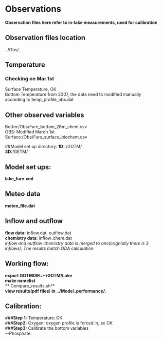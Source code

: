 # Observations
**Observation files here refer to in-lake measurements, used for calibration**
## Observation files location
../Obs/..
## Temperature
### Checking on Mar.1st
Surface Temperature, OK <br/>
Bottom Temperature:from 2007, the data need to modified manually according to temp_profile_obs.dat <br/>
## Other observed variables
Bottm:/Obs/Fure_bottom_26m_chem.csv <br/>
OBS: Modified March 1st. <br/>
Surface:/Obs/Fure_surface_biochem.csv  



##Model set up directory:
**1D:** /GOTM/ <br/>
**3D:**/GETM/
## Model set ups:
**lake_fure.xml**
## Meteo data
**meteo_file.dat**
## Inflow and outflow
**flow data:** inflow.dat, outflow.dat <br/>
**chemistry data:** inflow_chem.dat <br/>
*inflow and outflow chemistry data is merged to one(orignially there is 3 inflows). The results match ODA calculation*
## Working flow:
**export GOTMDIR=~/GOTM/Lake**<br/>
**make namelist** <br/>
** Compare_results.sh** <br/>
**view results(pdf files) in ../Model_performance/.**


## **Calibration:**
###**Step 1:** Temperature: OK <br/>
###**Step2:** Oxygen: oxygen profile is forced in, so OK <br/>
###**Step3:** Calibrate the bottom variables <br/>
--Phosphate:
